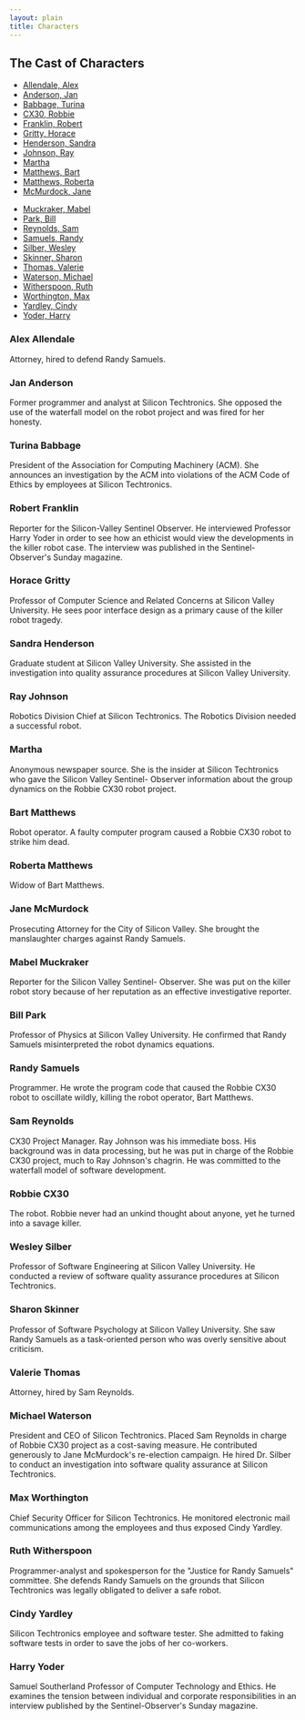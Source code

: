 ```yaml
---
layout: plain
title: Characters
---
```


## The Cast of Characters

<div class="char-index">
  <ul class="doc-index">
    <li><a href="#allendale">Allendale,&nbsp;Alex</a></li>
    <li><a href="#anderson">Anderson,&nbsp;Jan</a></li>
    <li><a href="#babbage">Babbage,&nbsp;Turina</a></li>
    <li><a href="#cx30">CX30,&nbsp;Robbie</a></li>
    <li><a href="#franklin">Franklin,&nbsp;Robert</a></li>
    <li><a href="#gritty">Gritty,&nbsp;Horace</a></li>
    <li><a href="#henderson">Henderson,&nbsp;Sandra</a></li>
    <li><a href="#johnson">Johnson,&nbsp;Ray</a></li>
    <li><a href="#martha">Martha</a></li>
    <li><a href="#matthews-b">Matthews,&nbsp;Bart</a></li>
    <li><a href="#matthews-r">Matthews,&nbsp;Roberta</a></li>
    <li><a href="#mcmurdock">McMurdock,&nbsp;Jane</a></li>
  </ul>
  <ul class="doc-index">
    <li><a href="#muckraker">Muckraker,&nbsp;Mabel</a></li>
    <li><a href="#park">Park,&nbsp;Bill</a></li>
    <li><a href="#reynolds">Reynolds,&nbsp;Sam</a></li>
    <li><a href="#samuels">Samuels,&nbsp;Randy</a></li>
    <li><a href="#silber">Silber,&nbsp;Wesley</a></li>
    <li><a href="#skinner">Skinner,&nbsp;Sharon</a></li>
    <li><a href="#thomas">Thomas,&nbsp;Valerie</a></li>
    <li><a href="#waterson">Waterson,&nbsp;Michael</a></li>
    <li><a href="#witherspoon">Witherspoon,&nbsp;Ruth</a></li>
    <li><a href="#worthington">Worthington,&nbsp;Max</a></li>
    <li><a href="#yardley">Yardley,&nbsp;Cindy</a></li>
    <li><a href="#yoder">Yoder,&nbsp;Harry</a></li>
  </ul>
</div>
<div class="char-card">
  <div class="char-box" id="allendale">
    <h3>Alex Allendale</h3>
    <img class="headshot" alt="" src="{{ site.baseurl }}/img/headshot-allendale.jpg"/>
    <div class="char-desc">
      Attorney, hired to defend Randy Samuels.
    </div>
  </div>
</div>

<div class="char-card">
  <div class="char-box" id="anderson">
    <h3>Jan Anderson</h3>
    <img class="headshot" alt="" src="{{ site.baseurl }}/img/headshot-anderson.jpg"/>
    <div class="char-desc">
      Former programmer and analyst at Silicon Techtronics. She opposed the use
      of the waterfall model on the robot project and was fired for her honesty.
    </div>
  </div>
</div>

<div class="char-card">
  <div class="char-box" id="babbage">
    <h3>Turina Babbage</h3>
    <img class="headshot" alt="" src="{{ site.baseurl }}/img/headshot-babbage.jpg"/>
    <div class="char-desc">
      President of the Association for Computing Machinery (ACM). She announces
      an investigation by the ACM into violations of the ACM Code of Ethics by
      employees at Silicon Techtronics.
    </div>
  </div>
</div>

<div class="char-card">
  <div class="char-box" id="franklin">
    <h3>Robert Franklin</h3>
    <img class="headshot" alt="" src="{{ site.baseurl }}/img/headshot-franklin.jpg"/>
    <div class="char-desc">
      Reporter for the Silicon-Valley Sentinel Observer. He interviewed Professor
      Harry Yoder in order to see how an ethicist would view the developments in
      the killer robot case. The interview was published in the
      Sentinel-Observer's Sunday magazine.
    </div>
  </div>
</div>

<div class="char-card">
  <div class="char-box" id="gritty">
    <h3>Horace Gritty</h3>
    <img class="headshot" alt="" src="{{ site.baseurl }}/img/headshot-gritty.jpg"/>
    <div class="char-desc">
      Professor of Computer Science and Related Concerns at Silicon Valley
      University. He sees poor interface design as a primary cause of the killer
      robot tragedy.
    </div>
  </div>
</div>

<div class="char-card">
  <div class="char-box" id="henderson">
    <h3>Sandra Henderson</h3>
    <img class="headshot" alt="" src="{{ site.baseurl }}/img/headshot-henderson.jpg"/>
    <div class="char-desc">
      Graduate student at Silicon Valley University. She assisted in the
      investigation into quality assurance procedures at Silicon Valley
      University.
    </div>
  </div>
</div>

<div class="char-card">
  <div class="char-box" id="johnson">
    <h3>Ray Johnson</h3>
    <img class="headshot" alt="" src="{{ site.baseurl }}/img/headshot-johnson.jpg"/>
    <div class="char-desc">
      Robotics Division Chief at Silicon Techtronics. The Robotics Division
      needed a successful robot.
    </div>
  </div>
</div>

<div class="char-card">
  <div class="char-box" id="martha">
    <h3>Martha</h3>
    <img class="headshot" alt="" src="{{ site.baseurl }}/img/headshot-martha.jpg"/>
    <div class="char-desc">
      Anonymous newspaper source. She is the insider at Silicon Techtronics who
      gave the Silicon Valley Sentinel- Observer information about the group
      dynamics on the Robbie CX30 robot project.
    </div>
  </div>
</div>

<div class="char-card">
  <div class="char-box" id="matthews-b">
    <h3>Bart Matthews</h3>
    <img class="headshot" alt="" src="{{ site.baseurl }}/img/headshot-bart-matthews.jpg"/>
    <div class="char-desc">
      Robot operator. A faulty computer program caused a Robbie CX30 robot to
      strike him dead.
    </div>
  </div>
</div>

<div class="char-card">
  <div class="char-box" id="matthews-r">
    <h3>Roberta Matthews</h3>
    <img class="headshot" alt="" src="{{ site.baseurl }}/img/headshot-roberta-matthews.jpg"/>
    <div class="char-desc">
      Widow of Bart Matthews.
    </div>
  </div>
</div>

<div class="char-card">
  <div class="char-box" id="mcmurdock">
    <h3>Jane McMurdock</h3>
    <img class="headshot" alt="" src="{{ site.baseurl }}/img/headshot-mcmurdock.jpg"/>
    <div class="char-desc">
      Prosecuting Attorney for the City of Silicon Valley. She brought the
      manslaughter charges against Randy Samuels.
    </div>
  </div>
</div>

<div class="char-card">
  <div class="char-box" id="muckraker">
    <h3>Mabel Muckraker</h3>
    <img class="headshot" alt="" src="{{ site.baseurl }}/img/headshot-muckraker.jpg"/>
    <div class="char-desc">
      Reporter for the Silicon Valley Sentinel- Observer. She was put on the
      killer robot story because of her reputation as an effective investigative
      reporter.
    </div>
  </div>
</div>

<div class="char-card">
  <div class="char-box" id="park">
    <h3>Bill Park</h3>
    <img class="headshot" alt="" src="{{ site.baseurl }}/img/headshot-park.jpg"/>
    <div class="char-desc">
      Professor of Physics at Silicon Valley University. He confirmed that Randy
      Samuels misinterpreted the robot dynamics equations.
    </div>
  </div>
</div>

<div class="char-card">
  <div class="char-box" id="samuels">
    <h3>Randy Samuels</h3>
    <img class="headshot" alt="" src="{{ site.baseurl }}/img/headshot-samuels.jpg"/>
    <div class="char-desc">
      Programmer. He wrote the program code that caused the Robbie CX30 robot to
      oscillate wildly, killing the robot operator, Bart Matthews.
    </div>
  </div>
</div>

<div class="char-card">
  <div class="char-box" id="reynolds">
    <h3>Sam Reynolds</h3>
    <img class="headshot" alt="" src="{{ site.baseurl }}/img/headshot-reynolds.jpg"/>
    <div class="char-desc">
      CX30 Project Manager. Ray Johnson was his immediate boss. His background
      was in data processing, but he was put in charge of the Robbie CX30
      project, much to Ray Johnson's chagrin. He was committed to the waterfall
      model of software development.
    </div>
  </div>
</div>

<div class="char-card">
  <div class="char-box" id="cx30">
    <h3>Robbie CX30</h3>
    <img class="headshot" alt="" src="{{ site.baseurl }}/img/headshot-cx30.jpg"/>
    <div class="char-desc">
      The robot. Robbie never had an unkind thought about anyone, yet he turned
      into a savage killer.
    </div>
  </div>
</div>

<div class="char-card">
  <div class="char-box" id="silber">
    <h3>Wesley Silber</h3>
    <img class="headshot" alt="" src="{{ site.baseurl }}/img/headshot-silber.jpg"/>
    <div class="char-desc">
      Professor of Software Engineering at Silicon Valley University. He
      conducted a review of software quality assurance procedures at Silicon
      Techtronics.
    </div>
  </div>
</div>

<div class="char-card">
  <div class="char-box" id="skinner">
    <h3>Sharon Skinner</h3>
    <img class="headshot" alt="" src="{{ site.baseurl }}/img/headshot-skinner.jpg"/>
    <div class="char-desc">
      Professor of Software Psychology at Silicon Valley University. She saw
      Randy Samuels as a task-oriented person who was overly sensitive about
      criticism.
    </div>
  </div>
</div>

<div class="char-card">
  <div class="char-box" id="thomas">
    <h3>Valerie Thomas</h3>
    <img class="headshot" alt="" src="{{ site.baseurl }}/img/headshot-thomas.jpg"/>
    <div class="char-desc">
      Attorney, hired by Sam Reynolds.
    </div>
  </div>
</div>

<div class="char-card">
  <div class="char-box" id="waterson">
    <h3>Michael Waterson</h3>
    <img class="headshot" alt="" src="{{ site.baseurl }}/img/headshot-waterson.jpg"/>
    <div class="char-desc">
      President and CEO of Silicon Techtronics. Placed Sam Reynolds in charge of
      Robbie CX30 project as a cost-saving measure. He contributed generously to
      Jane McMurdock's re-election campaign. He hired Dr. Silber to conduct an
      investigation into software quality assurance at Silicon Techtronics.
    </div>
  </div>
</div>

<div class="char-card">
  <div class="char-box" id="worthington">
    <h3>Max Worthington</h3>
    <img class="headshot" alt="" src="{{ site.baseurl }}/img/headshot-worthington.jpg"/>
    <div class="char-desc">
      Chief Security Officer for Silicon Techtronics. He monitored electronic
      mail communications among the employees and thus exposed Cindy Yardley.
    </div>
  </div>
</div>

<div class="char-card">
  <div class="char-box" id="witherspoon">
    <h3>Ruth Witherspoon</h3>
    <img class="headshot" alt="" src="{{ site.baseurl }}/img/headshot-witherspoon.jpg"/>
    <div class="char-desc">
      Programmer-analyst and spokesperson for the "Justice for Randy Samuels"
      committee. She defends Randy Samuels on the grounds that Silicon
      Techtronics was legally obligated to deliver a safe robot.
    </div>
  </div>
</div>

<div class="char-card">
  <div class="char-box" id="yardley">
    <h3>Cindy Yardley</h3>
    <img class="headshot" alt="" src="{{ site.baseurl }}/img/headshot-yardley.jpg"/>
    <div class="char-desc">
      Silicon Techtronics employee and software tester. She admitted to faking
      software tests in order to save the jobs of her co-workers.
    </div>
  </div>
</div>

<div class="char-card">
  <div class="char-box" id="yoder">
    <h3>Harry Yoder</h3>
    <img class="headshot" alt="" src="{{ site.baseurl }}/img/headshot-yoder.jpg"/>
    <div class="char-desc">
      Samuel Southerland Professor of Computer Technology and Ethics. He examines
      the tension between individual and corporate responsibilities in an
      interview published by the Sentinel-Observer's Sunday magazine.
    </div>
  </div>
</div>


